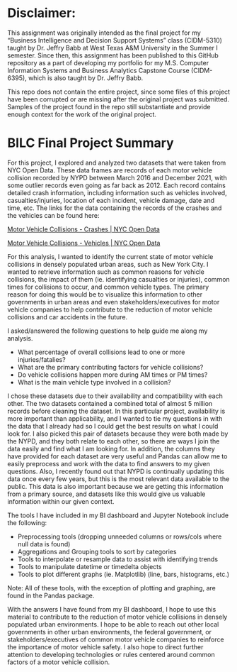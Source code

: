 # Disclaimer:

This assignment was originally intended as the final project for my “Business Intelligence and Decision Support Systems” class (CIDM-5310) taught by Dr. Jeffry Babb at West Texas A&M University in the Summer I semester. Since then, this assignment has been published to this GitHub repository as a part of developing my portfolio for my M.S. Computer Information Systems and Business Analytics Capstone Course (CIDM-6395), which is also taught by Dr. Jeffry Babb. 

This repo does not contain the entire project, since some files of this project have been corrupted or are missing after the original project was submitted. Samples of the project found in the repo still substantiate and provide enough context for the work of the original project.

# BILC Final Project Summary

For this project, I explored and analyzed two datasets that were taken from NYC Open Data. These data frames are records of each motor vehicle collision recorded by NYPD between March 2016 and December 2021, with some outlier records even going as far back as 2012. Each record contains detailed crash information, including information such as vehicles involved, casualties/injuries, location of each incident, vehicle damage, date and time, etc. The links for the data containing the records of the crashes and the vehicles can be found here:

[Motor Vehicle Collisions - Crashes | NYC Open Data](https://data.cityofnewyork.us/Public-Safety/Motor-Vehicle-Collisions-Crashes/h9gi-nx95)

[Motor Vehicle Collisions - Vehicles | NYC Open Data](https://data.cityofnewyork.us/Public-Safety/Motor-Vehicle-Collisions-Vehicles/bm4k-52h4)

For this analysis, I wanted to identify the current state of motor vehicle collisions in densely populated urban areas, such as New York City. I wanted to retrieve information such as common reasons for vehicle collisions, the impact of them (ie. identifying casualties or injuries), common times for collisions to occur, and common vehicle types. The primary reason for doing this would be to visualize this information to other governments in urban areas and even stakeholders/executives for motor vehicle companies to help contribute to the reduction of motor vehicle collisions and car accidents in the future.

I asked/answered the following questions to help guide me along my analysis.

- What percentage of overall collisions lead to one or more injuries/fatalies?
- What are the primary contributing factors for vehicle collisions?
- Do vehicle collisions happen more during AM times or PM times?
- What is the main vehicle type involved in a collision?

I chose these datasets due to their availability and compatibility with each other. The two datasets contained a combined total of almost 5 million records before cleaning the dataset. In this particular project, availability is more important than applicability, and I wanted to tie my questions in with the data that I already had so I could get the best results on what I could look for. I also picked this pair of datasets because they were both made by the NYPD, and they both relate to each other, so there are ways I join the data easily and find what I am looking for. In addition, the columns they have provided for each dataset are very useful and Pandas can allow me to easily preprocess and work with the data to find answers to my given questions. Also, I recently found out that NYPD is continually updating this data once every few years, but this is the most relevant data available to the public. This data is also important because we are getting this information from a primary source, and datasets like this would give us valuable information within our given context.

The tools I have included in my BI dashboard and Jupyter Notebook include the following:

- Preprocessing tools (dropping unneeded columns or rows/cols where null data is found)
- Aggregations and Grouping tools to sort by categories
- Tools to interpolate or resample data to assist with identifying trends
- Tools to manipulate datetime or timedelta objects
- Tools to plot different graphs (ie. Matplotlib) (line, bars, histograms, etc.)

Note: All of these tools, with the exception of plotting and graphing, are found in the Pandas package.

With the answers I have found from my BI dashboard, I hope to use this material to contribute to the reduction of motor vehicle collisions in densely populated urban environments. I hope to be able to reach out other local governments in other urban environments, the federal government, or stakeholders/executives of common motor vehicle companies to reinforce the importance of motor vehicle safety. I also hope to direct further attention to developing technologies or rules centered around common factors of a motor vehicle collision.
